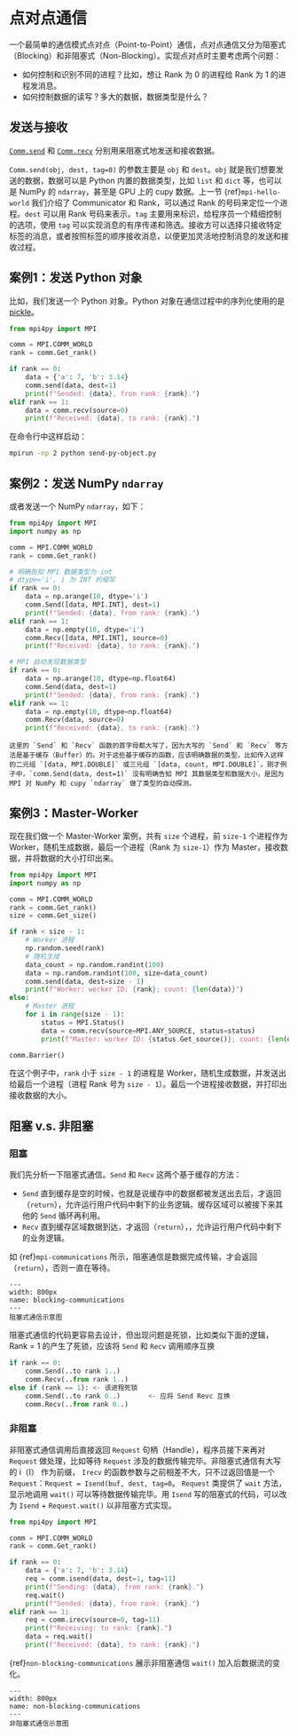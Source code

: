 # 点对点通信

一个最简单的通信模式点对点（Point-to-Point）通信，点对点通信又分为阻塞式（Blocking）和非阻塞式（Non-Blocking）。实现点对点时主要考虑两个问题：

* 如何控制和识别不同的进程？比如，想让 Rank 为 0 的进程给 Rank 为 1 的进程发消息。
* 如何控制数据的读写？多大的数据，数据类型是什么？

## 发送与接收

[`Comm.send`](https://mpi4py.readthedocs.io/en/latest/reference/mpi4py.MPI.Comm.html#mpi4py.MPI.Comm.send) 和 [`Comm.recv`](https://mpi4py.readthedocs.io/en/latest/reference/mpi4py.MPI.Comm.html#mpi4py.MPI.Comm.recv) 分别用来阻塞式地发送和接收数据。

`Comm.send(obj, dest, tag=0)` 的参数主要是 `obj` 和 `dest`。`obj` 就是我们想要发送的数据，数据可以是 Python 内置的数据类型，比如 `list` 和 `dict` 等，也可以是 NumPy 的 `ndarray`，甚至是 GPU 上的 cupy 数据。上一节 {ref}`mpi-hello-world` 我们介绍了 Communicator 和 Rank，可以通过 Rank 的号码来定位一个进程。`dest` 可以用 Rank 号码来表示。`tag` 主要用来标识，给程序员一个精细控制的选项，使用 `tag` 可以实现消息的有序传递和筛选。接收方可以选择只接收特定标签的消息，或者按照标签的顺序接收消息，以便更加灵活地控制消息的发送和接收过程。

## 案例1：发送 Python 对象

比如，我们发送一个 Python 对象。Python 对象在通信过程中的序列化使用的是 [pickle](https://docs.python.org/3/library/pickle.html#module-pickle)。

```python
from mpi4py import MPI

comm = MPI.COMM_WORLD
rank = comm.Get_rank()

if rank == 0:
    data = {'a': 7, 'b': 3.14}
    comm.send(data, dest=1)
    print(f"Sended: {data}, from rank: {rank}.")
elif rank == 1:
    data = comm.recv(source=0)
    print(f"Received: {data}, to rank: {rank}.")
```

在命令行中这样启动：

```bash
mpirun -np 2 python send-py-object.py
```

## 案例2：发送 NumPy `ndarray`

或者发送一个 NumPy `ndarray`，如下：

```python
from mpi4py import MPI
import numpy as np

comm = MPI.COMM_WORLD
rank = comm.Get_rank()

# 明确告知 MPI 数据类型为 int
# dtype='i', i 为 INT 的缩写
if rank == 0:
    data = np.arange(10, dtype='i')
    comm.Send([data, MPI.INT], dest=1)
    print(f"Sended: {data}, from rank: {rank}.")
elif rank == 1:
    data = np.empty(10, dtype='i')
    comm.Recv([data, MPI.INT], source=0)
    print(f"Received: {data}, to rank: {rank}.")

# MPI 自动发现数据类型
if rank == 0:
    data = np.arange(10, dtype=np.float64)
    comm.Send(data, dest=1)
    print(f"Sended: {data}, from rank: {rank}.")
elif rank == 1:
    data = np.empty(10, dtype=np.float64)
    comm.Recv(data, source=0)
    print(f"Received: {data}, to rank: {rank}.")
```

```{note}
这里的 `Send` 和 `Recv` 函数的首字母都大写了，因为大写的 `Send` 和 `Recv` 等方法是基于缓存（Buffer）的。对于这些基于缓存的函数，应该明确数据的类型，比如传入这样的二元组 `[data, MPI.DOUBLE]` 或三元组 `[data, count, MPI.DOUBLE]`。刚才例子中，`comm.Send(data, dest=1)` 没有明确告知 MPI 其数据类型和数据大小，是因为 MPI 对 NumPy 和 cupy `ndarray` 做了类型的自动探测。
```

## 案例3：Master-Worker

现在我们做一个 Master-Worker 案例，共有 `size` 个进程，前 `size-1` 个进程作为 Worker，随机生成数据，最后一个进程（Rank 为 `size-1`）作为 Master，接收数据，并将数据的大小打印出来。

```python
from mpi4py import MPI
import numpy as np

comm = MPI.COMM_WORLD
rank = comm.Get_rank()
size = comm.Get_size()

if rank < size - 1:
    # Worker 进程
    np.random.seed(rank)
    # 随机生成
    data_count = np.random.randint(100)
    data = np.random.randint(100, size=data_count)
    comm.send(data, dest=size - 1)
    print(f"Worker: worker ID: {rank}; count: {len(data)}")
else:
    # Master 进程
    for i in range(size - 1):
        status = MPI.Status()
        data = comm.recv(source=MPI.ANY_SOURCE, status=status)
        print(f"Master: worker ID: {status.Get_source()}; count: {len(data)}")

comm.Barrier()
```

在这个例子中，`rank` 小于 `size - 1` 的进程是 Worker，随机生成数据，并发送出给最后一个进程（进程 Rank 号为 `size - 1`）。最后一个进程接收数据，并打印出接收数据的大小。

## 阻塞 v.s. 非阻塞

### 阻塞

我们先分析一下阻塞式通信。`Send` 和 `Recv` 这两个基于缓存的方法：

* `Send` 直到缓存是空的时候，也就是说缓存中的数据都被发送出去后，才返回（`return`），允许运行用户代码中剩下的业务逻辑。缓存区域可以被接下来其他的 `Send` 循环再利用。
* `Recv` 直到缓存区域数据到达，才返回（`return`），，允许运行用户代码中剩下的业务逻辑。

如 {ref}`mpi-communications` 所示，阻塞通信是数据完成传输，才会返回（`return`），否则一直在等待。

```{figure} ../img/ch-mpi/blocking.svg
---
width: 800px
name: blocking-communications
---
阻塞式通信示意图
```

阻塞式通信的代码更容易去设计，但出现问题是死锁，比如类似下面的逻辑，Rank = 1 的产生了死锁，应该将 `Send` 和 `Recv` 调用顺序互换

```python
if rank == 0:
	comm.Send(..to rank 1..)
    comm.Recv(..from rank 1..)
else if (rank == 1): <- 该进程死锁
    comm.Send(..to rank 0..)       <- 应将 Send Revc 互换
    comm.Recv(..from rank 0..)
```

### 非阻塞

非阻塞式通信调用后直接返回 `Request` 句柄（Handle），程序员接下来再对 `Request` 做处理，比如等待 `Request` 涉及的数据传输完毕。非阻塞式通信有大写的 i（I） 作为前缀， `Irecv` 的函数参数与之前相差不大，只不过返回值是一个 `Request`：`Request = Isend(buf, dest, tag=0`。 `Request` 类提供了 `wait` 方法，显示地调用 `wait()` 可以等待数据传输完毕。用 `Isend` 写的阻塞式的代码，可以改为 `Isend` + `Request.wait()` 以非阻塞方式实现。

```python
from mpi4py import MPI

comm = MPI.COMM_WORLD
rank = comm.Get_rank()

if rank == 0:
    data = {'a': 7, 'b': 3.14}
    req = comm.isend(data, dest=1, tag=11)
    print(f"Sending: {data}, from rank: {rank}.")
    req.wait()
    print(f"Sended: {data}, from rank: {rank}.")
elif rank == 1:
    req = comm.irecv(source=0, tag=11)
    print(f"Receiving: to rank: {rank}.")
    data = req.wait()
    print(f"Received: {data}, to rank: {rank}.")
```

{ref}`non-blocking-communications` 展示非阻塞通信 `wait()` 加入后数据流的变化。

```{figure} ../img/ch-mpi/non-blocking.svg
---
width: 800px
name: non-blocking-communications
---
非阻塞式通信示意图
```